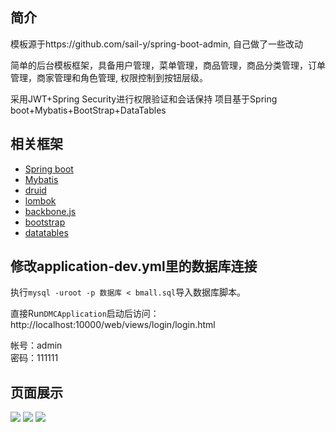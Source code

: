 ## 简介
模板源于https://github.com/sail-y/spring-boot-admin, 自己做了一些改动

简单的后台模板框架，具备用户管理，菜单管理，商品管理，商品分类管理，订单管理，商家管理和角色管理, 权限控制到按钮层级。       


采用JWT+Spring Security进行权限验证和会话保持
项目基于Spring boot+Mybatis+BootStrap+DataTables


## 相关框架
* [Spring boot](http://projects.spring.io/spring-boot/)
* [Mybatis](http://www.mybatis.org/mybatis-3/zh/index.html)
* [druid](https://github.com/alibaba/druid)
* [lombok](https://projectlombok.org/)
* [backbone.js](http://backbonejs.org/)
* [bootstrap](http://getbootstrap.com/)
* [datatables](https://datatables.net/)




## 修改application-dev.yml里的数据库连接

执行`mysql -uroot -p 数据库 < bmall.sql`导入数据库脚本。

直接Run`DMCApplication`启动后访问：http://localhost:10000/web/views/login/login.html

帐号：admin            
密码：111111




## 页面展示

![](img/login.png)
![](img/page1.png)
![](img/page2.png)
